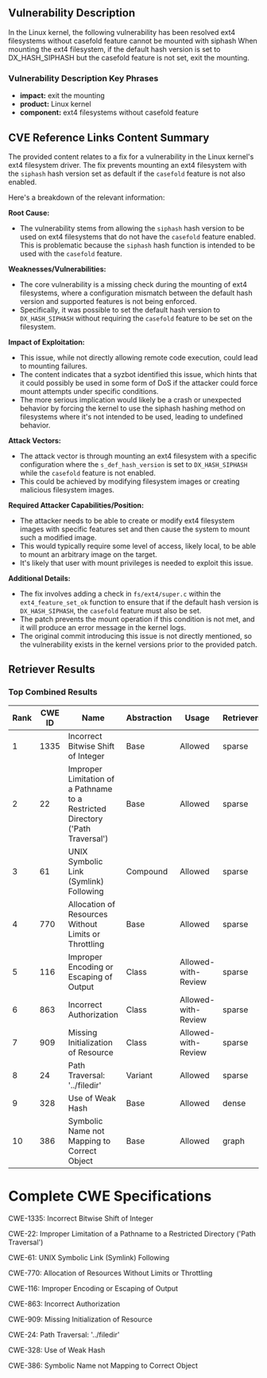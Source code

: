 ## Vulnerability Description
In the Linux kernel, the following vulnerability has been resolved ext4 filesystems without casefold feature cannot be mounted with siphash When mounting the ext4 filesystem, if the default hash version is set to DX_HASH_SIPHASH but the casefold feature is not set, exit the mounting.

### Vulnerability Description Key Phrases
- **impact:** exit the mounting
- **product:** Linux kernel
- **component:** ext4 filesystems without casefold feature

## CVE Reference Links Content Summary
The provided content relates to a fix for a vulnerability in the Linux kernel's ext4 filesystem driver. The fix prevents mounting an ext4 filesystem with the `siphash` hash version set as default if the `casefold` feature is not also enabled.

Here's a breakdown of the relevant information:

**Root Cause:**
- The vulnerability stems from allowing the `siphash` hash version to be used on ext4 filesystems that do not have the `casefold` feature enabled. This is problematic because the `siphash` hash function is intended to be used with the `casefold` feature.

**Weaknesses/Vulnerabilities:**
- The core vulnerability is a missing check during the mounting of ext4 filesystems, where a configuration mismatch between the default hash version and supported features is not being enforced.
- Specifically, it was possible to set the default hash version to `DX_HASH_SIPHASH` without requiring the `casefold` feature to be set on the filesystem.

**Impact of Exploitation:**
- This issue, while not directly allowing remote code execution, could lead to mounting failures.
- The content indicates that a syzbot identified this issue, which hints that it could possibly be used in some form of DoS if the attacker could force mount attempts under specific conditions.
- The more serious implication would likely be a crash or unexpected behavior by forcing the kernel to use the siphash hashing method on filesystems where it's not intended to be used, leading to undefined behavior.

**Attack Vectors:**
- The attack vector is through mounting an ext4 filesystem with a specific configuration where the `s_def_hash_version` is set to `DX_HASH_SIPHASH` while the `casefold` feature is not enabled.
- This could be achieved by modifying filesystem images or creating malicious filesystem images.

**Required Attacker Capabilities/Position:**
- The attacker needs to be able to create or modify ext4 filesystem images with specific features set and then cause the system to mount such a modified image.
- This would typically require some level of access, likely local, to be able to mount an arbitrary image on the target.
- It's likely that user with mount privileges is needed to exploit this issue.

**Additional Details:**
- The fix involves adding a check in `fs/ext4/super.c` within the `ext4_feature_set_ok` function to ensure that if the default hash version is `DX_HASH_SIPHASH`, the `casefold` feature must also be set.
- The patch prevents the mount operation if this condition is not met, and it will produce an error message in the kernel logs.
- The original commit introducing this issue is not directly mentioned, so the vulnerability exists in the kernel versions prior to the provided patch.

## Retriever Results

### Top Combined Results

| Rank | CWE ID | Name | Abstraction | Usage  | Retrievers | Individual Scores |
|------|--------|------|-------------|-------|------------|-------------------|
| 1 | 1335 | Incorrect Bitwise Shift of Integer | Base | Allowed | sparse | 0.073 |
| 2 | 22 | Improper Limitation of a Pathname to a Restricted Directory ('Path Traversal') | Base | Allowed | sparse | 0.070 |
| 3 | 61 | UNIX Symbolic Link (Symlink) Following | Compound | Allowed | sparse | 0.070 |
| 4 | 770 | Allocation of Resources Without Limits or Throttling | Base | Allowed | sparse | 0.069 |
| 5 | 116 | Improper Encoding or Escaping of Output | Class | Allowed-with-Review | sparse | 0.069 |
| 6 | 863 | Incorrect Authorization | Class | Allowed-with-Review | sparse | 0.068 |
| 7 | 909 | Missing Initialization of Resource | Class | Allowed-with-Review | sparse | 0.068 |
| 8 | 24 | Path Traversal: '../filedir' | Variant | Allowed | sparse | 0.068 |
| 9 | 328 | Use of Weak Hash | Base | Allowed | dense | 0.388 |
| 10 | 386 | Symbolic Name not Mapping to Correct Object | Base | Allowed | graph | 0.002 |



# Complete CWE Specifications

CWE-1335: Incorrect Bitwise Shift of Integer

CWE-22: Improper Limitation of a Pathname to a Restricted Directory ('Path Traversal')

CWE-61: UNIX Symbolic Link (Symlink) Following

CWE-770: Allocation of Resources Without Limits or Throttling

CWE-116: Improper Encoding or Escaping of Output

CWE-863: Incorrect Authorization

CWE-909: Missing Initialization of Resource

CWE-24: Path Traversal: '../filedir'

CWE-328: Use of Weak Hash

CWE-386: Symbolic Name not Mapping to Correct Object